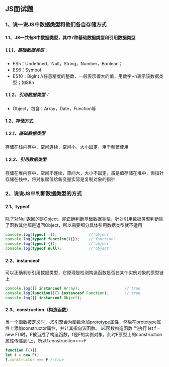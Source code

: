 <!--
 * @Author: liangruixuan 936427486@qq.com
 * @Date: 2023-06-24 10:26:30
 * @LastEditors: liangruixuan 936427486@qq.com
 * @LastEditTime: 2023-06-24 17:01:12
 * @FilePath: /学习/JS/js经典面试题.md
 * @Description: 这是默认设置,请设置`customMade`, 打开koroFileHeader查看配置 进行设置: https://github.com/OBKoro1/koro1FileHeader/wiki/%E9%85%8D%E7%BD%AE
-->
## JS面试题
### 1、说一说JS中数据类型和他们各自存储方式

#### 1.1、JS一共有8中数据类型，其中7种基础数据类型和引用数据类型

##### 1.1.1、基础数据类型：
* ES5：Undefined，Null，String，Number，Boolean；
* ES6：Symbol
* ES10：BigInt //任意精度的整数，一般表示很大的值，用数字+n表示该数据类型；如88n
##### 1.1.2、引用数据类型：
* Object，包含：Array，Date，Function等

#### 1.2、存储方式
##### 1.2.1、基础数据类型
存储在栈内存中，空间连续，空间小，大小固定，用于频繁使用

##### 1.2.2、引用数据类型
存储在堆内存中，空间不连续，空间大，大小不固定，虽是值存储在堆中，但指针存储在栈中，将对象赋值给新变量实际是复制对象的指针

### 2、说说JS中判断数据类型的方式
#### 2.1、typeof 
除了对Null返回的是Object，能正确判断基础数据类型，针对引用数据类型判断除了函数其他都是返回Object，所以需要细分具体引用数据类型就不适用
```ts
console.log(typeof []);              //'object'
console.log(typeof function(){});    //'function'
console.log(typeof {});              //'object'
console.log(typeof null);            //'object'
```

#### 2.2、instanceof
可以正确判断引用数据类型，它原理是检测构造函数是否在某个实例对象的原型链上
```ts
console.log([] instanceof Array);                    // true
console.log(function(){} instanceof Function);       // true
console.log({} instanceof Object);
```
#### 2.3、construction（构造函数）
当一个函数被定义时，JS引擎会为函数添加prototype属性，然后在prototype属性上添加constructor属性，并让其指向该函数。
![函数构造函数](https://segmentfault.com/img/remote/1460000041406874/view)
当执行 let f = new F()时，F被当成了构造函数，f是F的实例对象，此时F原型上的construction属性传递到f上，所以f.construction===F
```ts
function F(){}
let t = new F()
f.constructor === F //true
